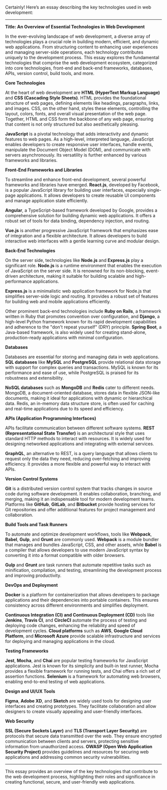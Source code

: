 Certainly! Here’s an essay describing the key technologies used in web development:

---

**Title: An Overview of Essential Technologies in Web Development**

In the ever-evolving landscape of web development, a diverse array of technologies plays a crucial role in building modern, efficient, and dynamic web applications. From structuring content to enhancing user experiences and managing server-side operations, each technology contributes uniquely to the development process. This essay explores the fundamental technologies that comprise the web development ecosystem, categorized into core technologies, front-end and back-end frameworks, databases, APIs, version control, build tools, and more.

**Core Technologies**

At the heart of web development are **HTML (HyperText Markup Language)** and **CSS (Cascading Style Sheets)**. HTML provides the foundational structure of web pages, defining elements like headings, paragraphs, links, and images. CSS, on the other hand, styles these elements, controlling the layout, colors, fonts, and overall visual presentation of the web page. Together, HTML and CSS form the backbone of any web page, ensuring that content is not only structured but also aesthetically pleasing.

**JavaScript** is a pivotal technology that adds interactivity and dynamic features to web pages. As a high-level, interpreted language, JavaScript enables developers to create responsive user interfaces, handle events, manipulate the Document Object Model (DOM), and communicate with servers asynchronously. Its versatility is further enhanced by various frameworks and libraries.

**Front-End Frameworks and Libraries**

To streamline and enhance front-end development, several powerful frameworks and libraries have emerged. **React.js**, developed by Facebook, is a popular JavaScript library for building user interfaces, especially single-page applications. It allows developers to create reusable UI components and manage application state efficiently.

**Angular**, a TypeScript-based framework developed by Google, provides a comprehensive solution for building dynamic web applications. It offers a robust set of tools for data binding, dependency injection, and routing.

**Vue.js** is another progressive JavaScript framework that emphasizes ease of integration and a flexible architecture. It allows developers to build interactive web interfaces with a gentle learning curve and modular design.

**Back-End Technologies**

On the server side, technologies like **Node.js** and **Express.js** play a significant role. **Node.js** is a runtime environment that enables the execution of JavaScript on the server side. It is renowned for its non-blocking, event-driven architecture, making it suitable for building scalable and high-performance applications.

**Express.js** is a minimalistic web application framework for Node.js that simplifies server-side logic and routing. It provides a robust set of features for building web and mobile applications efficiently.

Other prominent back-end technologies include **Ruby on Rails**, a framework written in Ruby that promotes convention over configuration, and **Django**, a high-level Python framework known for its rapid development capabilities and adherence to the "don't repeat yourself" (DRY) principle. **Spring Boot**, a Java-based framework, is also widely used for creating stand-alone, production-ready applications with minimal configuration.

**Databases**

Databases are essential for storing and managing data in web applications. **SQL databases** like **MySQL** and **PostgreSQL** provide relational data storage with support for complex queries and transactions. MySQL is known for its performance and ease of use, while PostgreSQL is praised for its robustness and extensibility.

**NoSQL databases** such as **MongoDB** and **Redis** cater to different needs. MongoDB, a document-oriented database, stores data in flexible JSON-like documents, making it ideal for applications with dynamic or hierarchical data. Redis, an in-memory data structure store, is often used for caching and real-time applications due to its speed and efficiency.

**APIs (Application Programming Interfaces)**

APIs facilitate communication between different software systems. **REST (Representational State Transfer)** is an architectural style that uses standard HTTP methods to interact with resources. It is widely used for designing networked applications and integrating with external services.

**GraphQL**, an alternative to REST, is a query language that allows clients to request only the data they need, reducing over-fetching and improving efficiency. It provides a more flexible and powerful way to interact with APIs.

**Version Control Systems**

**Git** is a distributed version control system that tracks changes in source code during software development. It enables collaboration, branching, and merging, making it an indispensable tool for modern development teams. Platforms like **GitHub**, **GitLab**, and **Bitbucket** provide hosting services for Git repositories and offer additional features for project management and collaboration.

**Build Tools and Task Runners**

To automate and optimize development workflows, tools like **Webpack**, **Babel**, **Gulp**, and **Grunt** are commonly used. **Webpack** is a module bundler that manages and bundles JavaScript, CSS, and other assets, while **Babel** is a compiler that allows developers to use modern JavaScript syntax by converting it into a format compatible with older browsers.

**Gulp** and **Grunt** are task runners that automate repetitive tasks such as minification, compilation, and testing, streamlining the development process and improving productivity.

**DevOps and Deployment**

**Docker** is a platform for containerization that allows developers to package applications and their dependencies into portable containers. This ensures consistency across different environments and simplifies deployment.

**Continuous Integration (CI) and Continuous Deployment (CD)** tools like **Jenkins**, **Travis CI**, and **CircleCI** automate the process of testing and deploying code changes, enhancing the reliability and speed of development cycles. **Cloud platforms** such as **AWS**, **Google Cloud Platform**, and **Microsoft Azure** provide scalable infrastructure and services for deploying and managing applications in the cloud.

**Testing Frameworks**

**Jest**, **Mocha**, and **Chai** are popular testing frameworks for JavaScript applications. Jest is known for its simplicity and built-in test runner, Mocha provides a flexible framework for running tests, and Chai offers a rich set of assertion functions. **Selenium** is a framework for automating web browsers, enabling end-to-end testing of web applications.

**Design and UI/UX Tools**

**Figma**, **Adobe XD**, and **Sketch** are widely used tools for designing user interfaces and creating prototypes. They facilitate collaboration and allow designers to create visually appealing and user-friendly interfaces.

**Web Security**

**SSL (Secure Sockets Layer)** and **TLS (Transport Layer Security)** are protocols that secure data transmitted over the web. They ensure encrypted communication between clients and servers, protecting sensitive information from unauthorized access. **OWASP (Open Web Application Security Project)** provides guidelines and resources for securing web applications and addressing common security vulnerabilities.

---

This essay provides an overview of the key technologies that contribute to the web development process, highlighting their roles and significance in creating functional, secure, and user-friendly web applications.